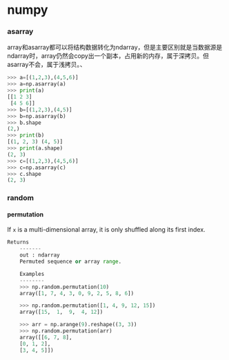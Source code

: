 # numpy





### asarray

​	array和asarray都可以将结构数据转化为ndarray，但是主要区别就是当数据源是ndarray时，array仍然会copy出一个副本，占用新的内存，属于深拷贝。但asarray不会，属于浅拷贝。、

```python
>>> a=[(1,2,3),(4,5,6)]
>>> a=np.asarray(a)
>>> print(a)
[[1 2 3]
 [4 5 6]]
>>> b=[(1,2,3),(4,5)]
>>> b=np.asarray(b)
>>> b.shape
(2,)
>>> print(b)
[(1, 2, 3) (4, 5)]
>>> print(a.shape)
(2, 3)
>>> c=[(1,2,3),(4,5,6)]
>>> c=np.asarray(c)
>>> c.shape
(2, 3)
```





### random



#### permutation

If `x` is a multi-dimensional array, it is only shuffled along its
            first index.

```python
Returns
    -------
    out : ndarray
    Permuted sequence or array range.

    Examples
    --------
    >>> np.random.permutation(10)
    array([1, 7, 4, 3, 0, 9, 2, 5, 8, 6])

    >>> np.random.permutation([1, 4, 9, 12, 15])
    array([15,  1,  9,  4, 12])

    >>> arr = np.arange(9).reshape((3, 3))
    >>> np.random.permutation(arr)
    array([[6, 7, 8],
    [0, 1, 2],
    [3, 4, 5]])
```













